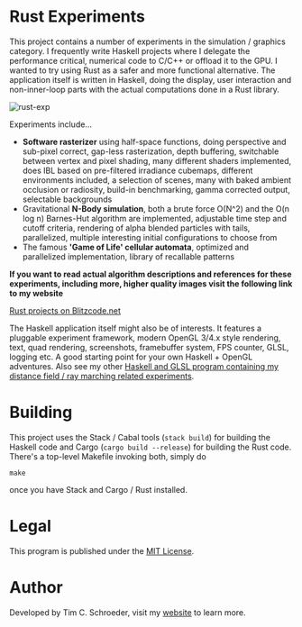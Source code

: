 
# Rust Experiments

This project contains a number of experiments in the simulation / graphics category. I frequently write Haskell projects where I delegate the performance critical, numerical code to C/C++ or offload it to the GPU. I wanted to try using Rust as a safer and more functional alternative. The application itself is written in Haskell, doing the display, user interaction and non-inner-loop parts with the actual computations done in a Rust library.

![rust-exp](https://raw.github.com/blitzcode/rust-exp/master/screenshot.png)

Experiments include...

- **Software rasterizer** using half-space functions, doing perspective and sub-pixel correct, gap-less rasterization, depth buffering, switchable between vertex and pixel shading, many different shaders implemented, does IBL based on pre-filtered irradiance cubemaps, different environments included, a selection of scenes, many with baked ambient occlusion or radiosity, build-in benchmarking, gamma corrected output, selectable backgrounds
- Gravitational **N-Body simulation**, both a brute force O(N^2) and the O(n log n) Barnes-Hut algorithm are implemented, adjustable time step and cutoff criteria, rendering of alpha blended particles with tails, parallelized, multiple interesting initial configurations to choose from
- The famous **'Game of Life' cellular automata**, optimized and parallelized implementation, library of recallable patterns

**If you want to read actual algorithm descriptions and references for these experiments, including more, higher quality images visit the following link to my website**

[Rust projects on Blitzcode.net](http://www.blitzcode.net/rust.shtml)

The Haskell application itself might also be of interests. It features a pluggable experiment framework, modern OpenGL 3/4.x style rendering, text, quad rendering, screenshots, framebuffer system, FPS counter, GLSL, logging etc. A good starting point for your own Haskell + OpenGL adventures. Also see my other [Haskell and GLSL program containing my distance field / ray marching related experiments](https://github.com/blitzcode/ray-marching-distance-fields/).

# Building

This project uses the Stack / Cabal tools (`stack build`) for building the Haskell code and Cargo (`cargo build --release`) for building the Rust code. There's a top-level Makefile invoking both, simply do

    make

once you have Stack and Cargo / Rust installed.

# Legal

This program is published under the [MIT License](http://en.wikipedia.org/wiki/MIT_License).

# Author

Developed by Tim C. Schroeder, visit my [website](http://www.blitzcode.net) to learn more.

